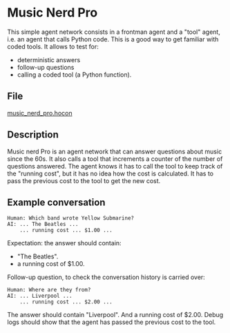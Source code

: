 # Music Nerd Pro

This simple agent network consists in a frontman agent and a "tool" agent,
i.e. an agent that calls Python code.
This is a good way to get familiar with coded tools.
It allows to test for:

* deterministic answers
* follow-up questions
* calling a coded tool (a Python function).

## File

[music_nerd_pro.hocon](../../registries/music_nerd_pro.hocon)

## Description

Music nerd Pro is an agent network that can answer questions about music since the 60s.
It also calls a tool that increments a counter of the number of questions answered.
The agent knows it has to call the tool to keep track of the "running cost", but it
has no idea how the cost is calculated. It has to pass the previous cost to the tool
to get the new cost.

## Example conversation

```text
Human: Which band wrote Yellow Submarine?
AI: ... The Beatles ...
    ... running cost ... $1.00 ...
```

Expectation: the answer should contain:

* "The Beatles".
* a running cost of $1.00.

Follow-up question, to check the conversation history is carried over:

```text
Human: Where are they from?
AI: ... Liverpool ...
    ... running cost ... $2.00 ...
```

The answer should contain "Liverpool".
And a running cost of $2.00.
Debug logs should show that the agent has passed the previous cost to the tool.
